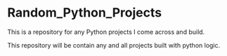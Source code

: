# Random_Python_Projects
This is a repository for any Python projects I come across and build.

This repository will be contain any and all projects built with python logic. 
